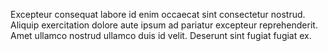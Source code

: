 Excepteur consequat labore id enim occaecat sint consectetur nostrud. Aliquip exercitation dolore aute ipsum ad pariatur excepteur reprehenderit. Amet ullamco nostrud ullamco duis id velit. Deserunt sint fugiat fugiat ex.